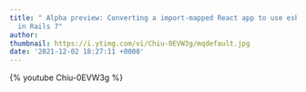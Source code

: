 ```yaml
---
title: " Alpha preview: Converting a import-mapped React app to use esbuild with JSX
  in Rails 7"
author: 
thumbnail: https://i.ytimg.com/vi/Chiu-0EVW3g/mqdefault.jpg
date: '2021-12-02 18:27:11 +0000'
---
```


{% youtube Chiu-0EVW3g %}